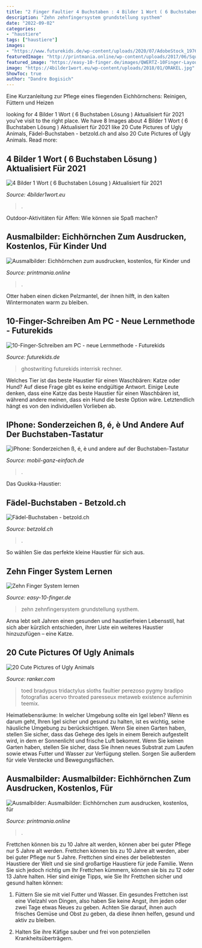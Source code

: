```yaml
---
title: "2 Finger Faultier 4 Buchstaben : 4 Bilder 1 Wort ( 6 Buchstaben Lösung ) Aktualisiert Für 2021"
description: "Zehn zehnfingersystem grundstellung systhem"
date: "2022-09-02"
categories:
- "haustiere"
tags: ["haustiere"]
images:
- "https://www.futurekids.de/wp-content/uploads/2020/07/AdobeStock_197691219-scaled.jpeg"
featuredImage: "http://printmania.online/wp-content/uploads/2017/06/Squirrels6.jpg"
featured_image: "https://easy-10-finger.de/images/QWERTZ-10Finger-Layout_l01.png"
image: "https://4bilder1wort.eu/wp-content/uploads/2018/01/ORAKEL.jpg"
ShowToc: true
author: "Dandre Bogisich"
---
```



Eine Kurzanleitung zur Pflege eines fliegenden Eichhörnchens: Reinigen, Füttern und Heizen

	

		
looking for 4 Bilder 1 Wort ( 6 Buchstaben Lösung ) Aktualisiert für 2021 you've visit to the right place. We have 8 Images about 4 Bilder 1 Wort ( 6 Buchstaben Lösung ) Aktualisiert für 2021 like 20 Cute Pictures of Ugly Animals, Fädel-Buchstaben - betzold.ch and also 20 Cute Pictures of Ugly Animals. Read more:
		
    
## 4 Bilder 1 Wort ( 6 Buchstaben Lösung ) Aktualisiert Für 2021

<img loading=lazy src="https://4bilder1wort.eu/wp-content/uploads/2018/01/ORAKEL.jpg" onerror="this.onerror=null;this.src='https://tse3.mm.bing.net/th?id=OIP.spXdCXtiXTl6k0301bSxagHaCG&amp;pid=15.1';" alt="4 Bilder 1 Wort ( 6 Buchstaben Lösung ) Aktualisiert für 2021">

_Source: 4bilder1wort.eu_

>. 

	

Outdoor-Aktivitäten für Affen: Wie können sie Spaß machen?

    
## Ausmalbilder: Eichhörnchen Zum Ausdrucken, Kostenlos, Für Kinder Und

<img loading=lazy src="http://printmania.online/wp-content/uploads/2017/06/Squirrels6.jpg" onerror="this.onerror=null;this.src='https://tse3.mm.bing.net/th?id=OIP.5aM1B_XfBT0J79FnfcXR_wHaG0&amp;pid=15.1';" alt="Ausmalbilder: Eichhörnchen zum ausdrucken, kostenlos, für Kinder und">

_Source: printmania.online_

>. 

	

Otter haben einen dicken Pelzmantel, der ihnen hilft, in den kalten Wintermonaten warm zu bleiben.

    
## 10-Finger-Schreiben Am PC - Neue Lernmethode - Futurekids

<img loading=lazy src="https://www.futurekids.de/wp-content/uploads/2020/07/AdobeStock_197691219-scaled.jpeg" onerror="this.onerror=null;this.src='https://tse2.mm.bing.net/th?id=OIP.CyX6IFGMOIM7Wo5bWrPnSgHaEC&amp;pid=15.1';" alt="10-Finger-Schreiben am PC - neue Lernmethode - Futurekids">

_Source: futurekids.de_

>ghostwriting futurekids interrisk rechner. 

	

Welches Tier ist das beste Haustier für einen Waschbären: Katze oder Hund?
Auf diese Frage gibt es keine endgültige Antwort. Einige Leute denken, dass eine Katze das beste Haustier für einen Waschbären ist, während andere meinen, dass ein Hund die beste Option wäre. Letztendlich hängt es von den individuellen Vorlieben ab.

    
## IPhone: Sonderzeichen ß, é, è Und Andere Auf Der Buchstaben-Tastatur

<img loading=lazy src="https://www.mobil-ganz-einfach.de/wp-content/uploads/2016/02/iPhone-schneller-tippen-schreiben-Tastatur-Sonderzeichen-druecken.jpg" onerror="this.onerror=null;this.src='https://tse2.mm.bing.net/th?id=OIP.7i0Moko9R3Ps9cfnJEcB5QHaG7&amp;pid=15.1';" alt="iPhone: Sonderzeichen ß, é, è und andere auf der Buchstaben-Tastatur">

_Source: mobil-ganz-einfach.de_

>. 

	

Das Quokka-Haustier:

    
## Fädel-Buchstaben - Betzold.ch

<img loading=lazy src="https://static.betzold.ch/images/prod/51317/Faedel-Buchstaben-51317_beos-XL.jpg" onerror="this.onerror=null;this.src='https://tse3.mm.bing.net/th?id=OIP.XLkgzb7Gx74Rvv1pvMEBPAHaGD&amp;pid=15.1';" alt="Fädel-Buchstaben - betzold.ch">

_Source: betzold.ch_

>. 

	

So wählen Sie das perfekte kleine Haustier für sich aus.

    
## Zehn Finger System Lernen

<img loading=lazy src="https://easy-10-finger.de/images/QWERTZ-10Finger-Layout_l01.png" onerror="this.onerror=null;this.src='https://tse1.mm.bing.net/th?id=OIP.nomutUHWZ6DW8HD8v4NNwwHaCI&amp;pid=15.1';" alt="Zehn Finger System lernen">

_Source: easy-10-finger.de_

>zehn zehnfingersystem grundstellung systhem. 

	

Anna lebt seit Jahren einen gesunden und haustierfreien Lebensstil, hat sich aber kürzlich entschieden, ihrer Liste ein weiteres Haustier hinzuzufügen – eine Katze.

    
## 20 Cute Pictures Of Ugly Animals

<img loading=lazy src="https://imgix.ranker.com/user_node_img/3388/67745502/original/three-toed-sloth-freestyle-list-photo-u1?fit=crop&amp;fm=pjpg&amp;q=60&amp;w=650&amp;dpr=2" onerror="this.onerror=null;this.src='https://tse2.mm.bing.net/th?id=OIP.FO8lQADqFpQffHzDbgWQ4gHaF3&amp;pid=15.1';" alt="20 Cute Pictures of Ugly Animals">

_Source: ranker.com_

>toed bradypus tridactylus sloths faultier perezoso pygmy bradipo fotografias acervo throated paresseux metaweb existence aufeminin teemix. 

	

Heimatlebensräume: In welcher Umgebung sollte ein Igel leben?
Wenn es darum geht, Ihren Igel sicher und gesund zu halten, ist es wichtig, seine häusliche Umgebung zu berücksichtigen. Wenn Sie einen Garten haben, stellen Sie sicher, dass das Gehege des Igels in einem Bereich aufgestellt wird, in dem er Sonnenlicht und frische Luft bekommt. Wenn Sie keinen Garten haben, stellen Sie sicher, dass Sie ihnen neues Substrat zum Laufen sowie etwas Futter und Wasser zur Verfügung stellen. Sorgen Sie außerdem für viele Verstecke und Bewegungsflächen.

    
## Ausmalbilder: Ausmalbilder: Eichhörnchen Zum Ausdrucken, Kostenlos, Für

<img loading=lazy src="https://i1.wp.com/printmania.online/wp-content/uploads/2017/06/Squirrels7.jpg?resize=900%2C744&amp;ssl=1" onerror="this.onerror=null;this.src='https://tse4.mm.bing.net/th?id=OIP.hFbVWz3ytqXQeFl76TN-iAHaGH&amp;pid=15.1';" alt="Ausmalbilder: Ausmalbilder: Eichhörnchen zum ausdrucken, kostenlos, für">

_Source: printmania.online_

>. 

	

Frettchen können bis zu 10 Jahre alt werden, können aber bei guter Pflege nur 5 Jahre alt werden.
Frettchen können bis zu 10 Jahre alt werden, aber bei guter Pflege nur 5 Jahre. Frettchen sind eines der beliebtesten Haustiere der Welt und sie sind großartige Haustiere für jede Familie. Wenn Sie sich jedoch richtig um Ihr Frettchen kümmern, können sie bis zu 12 oder 13 Jahre halten. Hier sind einige Tipps, wie Sie Ihr Frettchen sicher und gesund halten können:
1. Füttern Sie sie mit viel Futter und Wasser. Ein gesundes Frettchen isst eine Vielzahl von Dingen, also haben Sie keine Angst, ihm jeden oder zwei Tage etwas Neues zu geben. Achten Sie darauf, ihnen auch frisches Gemüse und Obst zu geben, da diese ihnen helfen, gesund und aktiv zu bleiben.

2. Halten Sie ihre Käfige sauber und frei von potenziellen Krankheitsüberträgern.

